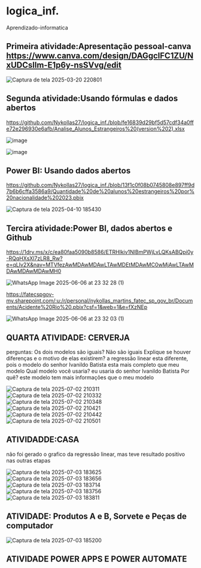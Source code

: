 # logica_inf.
Aprendizado-informatica 

## Primeira atividade:Apresentação pessoal-canva https://www.canva.com/design/DAGgclFC1ZU/NxUDCsllm-E1p6y-nsSVvg/edit

![Captura de tela 2025-03-20 220801](https://github.com/user-attachments/assets/cb13c35b-1669-4ce6-a1c6-02e275d35dc6)

## Segunda atividade:Usando fórmulas e dados abertos 
https://github.com/Nykollas27/logica_inf./blob/fe16839d29bf5d57cdf34a0ffe72e296930e6afb/Analise_Alunos_Estrangeiros%20(version%202).xlsx

![image](https://github.com/user-attachments/assets/f667fa98-af3d-48f2-92ef-27e79139d703)

![image](https://github.com/user-attachments/assets/4da4fc4b-8f3a-4761-beb3-93ea0fd2a7a3)

## Power BI: Usando dados abertos
https://github.com/Nykollas27/logica_inf./blob/13f1c0f08b0745808e897ff9d7b6b6cffa3586a9/Quantidade%20de%20alunos%20estrangeiros%20por%20nacionalidade%202023.pbix

![Captura de tela 2025-04-10 185430](https://github.com/user-attachments/assets/4173b161-cf31-4467-ab31-7030ae04a666)

## Tercira atividade:Power BI, dados abertos e Github

https://1drv.ms/x/c/ea80faa5090b8586/ETRHlkiv1NlBmPWjLvLQKsABQpi0y-RQqHXsXl7zLR8_Rw?e=qLIv2X&nav=MTVfezAwMDAwMDAwLTAwMDEtMDAwMC0wMjAwLTAwMDAwMDAwMDAwMH0

![WhatsApp Image 2025-06-06 at 23 32 28 (1)](https://github.com/user-attachments/assets/7e38dac6-d368-4e53-9788-2c6fff7b73f6)

https://fatecspgov-my.sharepoint.com/:u:/r/personal/nykollas_martins_fatec_sp_gov_br/Documents/Acidente%20Rio%20.pbix?csf=1&web=1&e=fXzNEp

![WhatsApp Image 2025-06-06 at 23 32 03 (1)](https://github.com/user-attachments/assets/ec6488d4-e10e-412a-8212-54546a5278f1)

## QUARTA ATIVIDADE: CERVERJA 
perguntas: Os dois modelos são iguais? Não são iguais Explique se houver diferenças e o motivo de elas existirem? a regressão linear esta diferente, pois o modelo do senhor Ivanildo Batista esta mais completo que meu modelo Qual modelo você usaria? eu usaria do senhor Ivanildo Batista Por quê? este modelo tem mais informações que o meu modelo

![Captura de tela 2025-07-02 210311](https://github.com/user-attachments/assets/c605afb2-aa7d-4dc9-bbcd-dd5bdfb5858f)
![Captura de tela 2025-07-02 210332](https://github.com/user-attachments/assets/b94f4724-e1fa-408a-96c0-0610661cedce)
![Captura de tela 2025-07-02 210348](https://github.com/user-attachments/assets/a6899c58-b6ce-4909-abea-7eb212dae378)
![Captura de tela 2025-07-02 210421](https://github.com/user-attachments/assets/5b4ebc2b-2469-41cf-8a21-a7d8565908b4)
![Captura de tela 2025-07-02 210442](https://github.com/user-attachments/assets/b11c941f-ed59-4366-807f-6ba90ab2daa4)
![Captura de tela 2025-07-02 210501](https://github.com/user-attachments/assets/c2c4a070-4d03-47f1-b66e-ad31a8f29d5a)

## ATIVIDADDE:CASA 
não foi gerado o grafico da regressão linear, mas teve resultado positivo nas outras etapas

![Captura de tela 2025-07-03 183625](https://github.com/user-attachments/assets/8a66e937-7502-4d4d-8bc5-9efa8a182ecf)
![Captura de tela 2025-07-03 183656](https://github.com/user-attachments/assets/41e3aaa7-512e-424f-94ff-26bd62483eb4)
![Captura de tela 2025-07-03 183714](https://github.com/user-attachments/assets/cc0e4f0a-e3d6-43c9-b162-df3bac097cf3)
![Captura de tela 2025-07-03 183756](https://github.com/user-attachments/assets/234f0863-7b0e-4d40-ab38-cb4f4a11b985)
![Captura de tela 2025-07-03 183811](https://github.com/user-attachments/assets/e2b4e14e-ca20-4a6a-9839-bca5c3ed5c00)

## ATIVIDADE: Produtos A e B, Sorvete e Peças de computador 

![Captura de tela 2025-07-03 185200](https://github.com/user-attachments/assets/de77f93c-59be-4f39-8545-1bd0ef27cc96)

## ATIVIDADE POWER APPS E POWER AUTOMATE 


